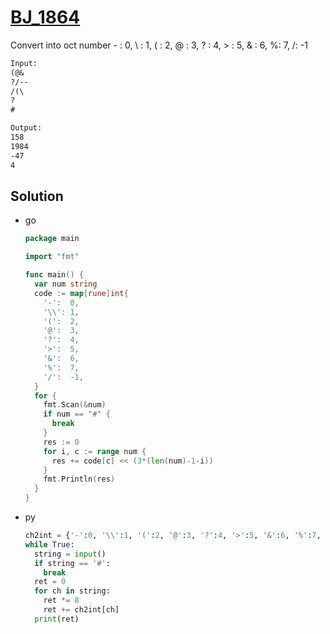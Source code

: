# [BJ_1864](https://acmicpc.net/problem/1864)

Convert into oct number
\- : 0, \ : 1, ( : 2, @ : 3, ? : 4, > : 5, & : 6, %: 7, /: -1

```txt
Input:
(@&
?/--
/(\
?
#

Output:
158
1984
-47
4
```

## Solution

* go

  ```go
  package main

  import "fmt"

  func main() {
    var num string
    code := map[rune]int{
      '-':  0,
      '\\': 1,
      '(':  2,
      '@':  3,
      '?':  4,
      '>':  5,
      '&':  6,
      '%':  7,
      '/':  -1,
    }
    for {
      fmt.Scan(&num)
      if num == "#" {
        break
      }
      res := 0
      for i, c := range num {
        res += code[c] << (3*(len(num)-1-i))
      }
      fmt.Println(res)
    }
  }
  ```

* py

  ```py
  ch2int = {'-':0, '\\':1, '(':2, '@':3, '?':4, '>':5, '&':6, '%':7, '/':-1}
  while True:
    string = input()
    if string == '#':
      break
    ret = 0
    for ch in string:
      ret *= 8
      ret += ch2int[ch]
    print(ret)
  ```

